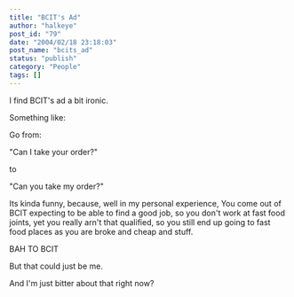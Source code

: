 ```yaml
---
title: "BCIT's Ad"
author: "halkeye"
post_id: "79"
date: "2004/02/18 23:18:03"
post_name: "bcits_ad"
status: "publish"
category: "People"
tags: []
---
```


I find BCIT's ad a bit ironic.

Something like:

Go from:  

"Can I take your order?"  

to  

"Can you take my order?"

Its kinda funny, because, well in my personal experience, You come out of BCIT expecting to be able to find a good job, so you don't work at fast food joints, yet you really arn't that qualified, so you still end up going to fast food places as you are broke and cheap and stuff.

BAH TO BCIT

But that could just be me.

And I'm just bitter about that right now?